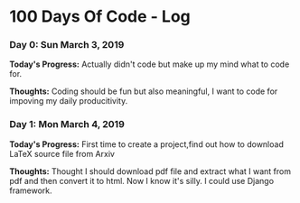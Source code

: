 # 100 Days Of Code - Log

### Day 0: Sun March 3, 2019

**Today's Progress:** Actually didn't code but make up my mind what to code for.

**Thoughts:** Coding should be fun but also meaningful, I want to code for impoving my daily producitivity.

### Day 1: Mon March 4, 2019

**Today's Progress:** First time to create a project,find out how to download LaTeX source file from Arxiv

**Thoughts:** Thought I should download pdf file and extract what I want from pdf and then convert it to html. Now I know it's silly. I could use Django framework.

